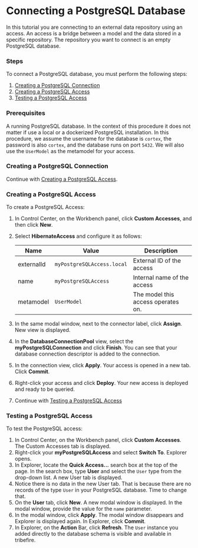 # Connecting a PostgreSQL Database
In this tutorial you are connecting to an external data repository using an access. An access is a bridge between a model and the data stored in a specific repository.
The repository you want to connect is an empty PostgreSQL database. 

### Steps
To connect a PostgreSQL database, you must perform the following steps:
1. [Creating a PostgreSQL Connection](#creating-a-postgresql-connection)
2. [Creating a PostgreSQL Access](#creating-a-postgresql-access)
3. [Testing a PostgreSQL Access](#testing-a-postgresql-access)

### Prerequisites
A running PostgreSQL database. In the context of this procedure it does not matter if use a local or a dockerized PostgreSQL installation. In this procedure, we assume the username for the database is `cortex`, the password is also `cortex`, and the database runs on port `5432`. We will also use the `UserModel` as the metamodel for your access.

### Creating a PostgreSQL Connection

[](asset://tribefire.cortex.documentation:includes-doc/databases/postgres_conn.md?INCLUDE)

Continue with [Creating a PostgreSQL Access](#creating-a-postgresql-access).

### Creating a PostgreSQL Access 
To create a PostgreSQL Access:
1. In Control Center, on the Workbench panel, click **Custom Accesses**, and then click **New**.
2. Select **HibernateAccess** and configure it as follows:

   |Name|Value|Description|
   |----|-----|--------|
   |externalId|`myPostgreSQLAccess.local`|External ID of the access|
   |name|`myPostgreSQLAccess`|Internal name of the access|
   |metamodel|`UserModel`|The model this access operates on. |

3. In the same modal window, next to the connector label, click **Assign**. New view is displayed.
4. In the **DatabaseConnectionPool** view, select the **myPostgreSQLConnection** and click **Finish**. You can see that your database connection descriptor is added to the connection.
5. In the connection view, click **Apply**. Your access is opened in a new tab. Click **Commit**.
6. Right-click your access and click **Deploy**. Your new access is deployed and ready to be queried.
7. Continue with [Testing a PostgreSQL Access](#testing-a-postgresql-access)

### Testing a PostgreSQL Access
To test the PostgreSQL access:
1. In Control Center, on the Workbench panel, click **Custom Accesses**. The Custom Accesses tab is displayed.
2. Right-click your **myPostgreSQLAccess** and select **Switch To**. Explorer opens.
3. In Explorer, locate the **Quick Access...** search box at the top of the page. In the search box, type **User** and select the `User` type from the drop-down list. A new User tab is displayed.
4. Notice there is no data in the new User tab. That is because there are no records of the type `User` in your PostgreSQL database. Time to change that.
5. On the **User** tab, click **New**. A new modal window is displayed. In the modal window, provide the value for the `name` parameter.
6. In the modal window, click **Apply**. The modal window disappears and Explorer is displayed again. In Explorer, click **Commit**.
7. In Explorer, on the **Action** Bar, click **Refresh**. The `User` instance you added directly to the database schema is visible and available in tribefire.
